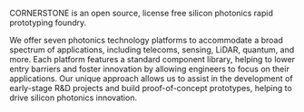 CORNERSTONE is an open source, license free silicon photonics rapid prototyping foundry.

We offer seven photonics technology platforms to accommodate a broad spectrum of applications, including telecoms, sensing, LiDAR, quantum, and more. Each platform features a standard component library, helping to lower entry barriers and foster innovation by allowing engineers to focus on their applications. Our unique approach allows us to assist in the development of early-stage R&D projects and build proof-of-concept prototypes, helping to drive silicon photonics innovation.
